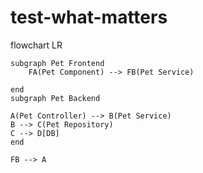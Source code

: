# test-what-matters
flowchart LR
    
    subgraph Pet Frontend 
        FA(Pet Component) --> FB(Pet Service)

    end 
    subgraph Pet Backend 

    A(Pet Controller) --> B(Pet Service)
    B --> C(Pet Repository)
    C --> D[DB]
    end

    FB --> A

